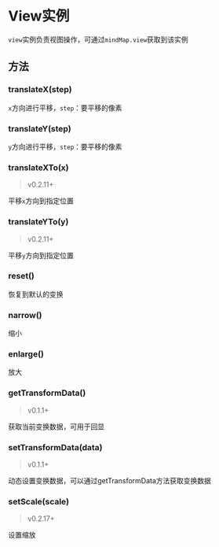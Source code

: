 # View实例

`view`实例负责视图操作，可通过`mindMap.view`获取到该实例

## 方法

### translateX(step)

`x`方向进行平移，`step`：要平移的像素

### translateY(step)

`y`方向进行平移，`step`：要平移的像素

### translateXTo(x)

> v0.2.11+

平移`x`方向到指定位置

### translateYTo(y)

> v0.2.11+

平移`y`方向到指定位置

### reset()

恢复到默认的变换

### narrow()

缩小

### enlarge()

放大

### getTransformData()

> v0.1.1+

获取当前变换数据，可用于回显

### setTransformData(data)

> v0.1.1+

动态设置变换数据，可以通过getTransformData方法获取变换数据

### setScale(scale)

> v0.2.17+

设置缩放